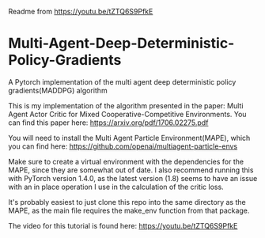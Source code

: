 Readme from https://youtu.be/tZTQ6S9PfkE

# Multi-Agent-Deep-Deterministic-Policy-Gradients
A Pytorch implementation of the multi agent deep deterministic policy gradients(MADDPG) algorithm

This is my implementation of the algorithm presented in the paper: Multi Agent Actor Critic for Mixed Cooperative-Competitive Environments.
You can find this paper here:
https://arxiv.org/pdf/1706.02275.pdf

You will need to install the Multi Agent Particle Environment(MAPE), which you can find here:
https://github.com/openai/multiagent-particle-envs

Make sure to create a virtual environment with the dependencies for the MAPE, since they are somewhat out of date.
I also recommend running this with PyTorch version 1.4.0, as the latest version (1.8) seems to have an issue with
an in place operation I use in the calculation of the critic loss.

It's probably easiest to just clone this repo into the same directory as the MAPE, as the main file requires the
make_env function from that package. 

The video for this tutorial is found here:
https://youtu.be/tZTQ6S9PfkE
